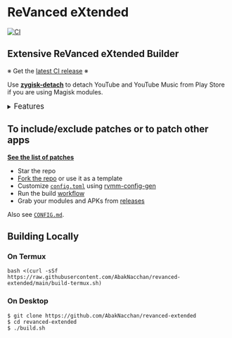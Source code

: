 # ReVanced eXtended
[![CI](https://github.com/AbakNacchan/revanced-extended/actions/workflows/ci.yml/badge.svg?event=schedule)](https://github.com/AbakNacchan/revanced-extended/actions/workflows/ci.yml)

## Extensive ReVanced eXtended Builder

※ Get the [latest CI release](https://github.com/MatadorProBr/revanced-extended-magisk-module/releases) ※

Use [**zygisk-detach**](https://github.com/j-hc/zygisk-detach) to detach YouTube and YouTube Music from Play Store if you are using Magisk modules. 

<details><summary><big>Features</big></summary>
<ul>
 <li>Support all present and future ReVanced eXtended apps</li>
 <li>Can build Magisk modules and non-root APKs</li>
 <li>Updated periodically with the latest versions of apps and patches</li>
 <li>Optimize APKs and modules for size</li>
 <li>Modules</li>
    <ul>
     <li>recompile invalidated odex for faster usage</li>
     <li>receive updates from Magisk app</li>
     <li>do not break safetynet or trigger root detections</li>
     <li>handle installation of the correct version of the stock app and all that</li>
     <li>support Magisk and KernelSU</li>
    </ul>
</ul>
Note that the <a href="../../actions/workflows/ci.yml">CI workflow</a> is scheduled to build the modules and APKs everyday using GitHub Actions if there is a change in ReVanced patches. You may want to disable it.
</details>

## To include/exclude patches or to patch other apps
[**See the list of patches**](https://j-hc.github.io/rvmm-config-gen/)

 * Star the repo
 * [Fork the repo](https://github.com/AbakNacchan/revanced-extended/fork) or use it as a template
 * Customize [`config.toml`](./config.toml) using [rvmm-config-gen](https://j-hc.github.io/rvmm-config-gen/)
 * Run the build [workflow](../../actions/workflows/build.yml)
 * Grab your modules and APKs from [releases](../../releases)

Also see [`CONFIG.md`](./CONFIG.md).

## Building Locally
### On Termux
```console
bash <(curl -sSf https://raw.githubusercontent.com/AbakNacchan/revanced-extended/main/build-termux.sh)
```

### On Desktop
```console
$ git clone https://github.com/AbakNacchan/revanced-extended
$ cd revanced-extended
$ ./build.sh
```
